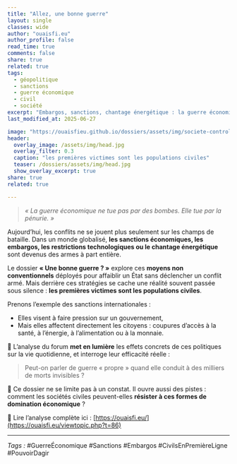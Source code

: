 ```yaml
---
title: "Allez, une bonne guerre"
layout: single
classes: wide
author: "ouaisfi.eu"
author_profile: false
read_time: true
comments: false
share: true
related: true
tags:
  - géopolitique
  - sanctions
  - guerre économique
  - civil
  - société
excerpt: "Embargos, sanctions, chantage énergétique : la guerre économique est la forme invisible des conflits modernes. Mais qui en paie vraiment le prix ?"
last_modified_at: 2025-06-27

image: "https://ouaisfieu.github.io/dossiers/assets/img/societe-controle-frictions.jpg"
header:
  overlay_image: /assets/img/head.jpg
  overlay_filter: 0.3
  caption: "les premières victimes sont les populations civiles"
  teaser: /dossiers/assets/img/head.jpg
  show_overlay_excerpt: true
share: true
related: true

---
```


> *« La guerre économique ne tue pas par des bombes. Elle tue par la pénurie. »*

Aujourd’hui, les conflits ne se jouent plus seulement sur les champs de bataille. Dans un monde globalisé, **les sanctions économiques, les embargos, les restrictions technologiques ou le chantage énergétique** sont devenus des armes à part entière.

Le dossier **« Une bonne guerre ? »** explore ces **moyens non conventionnels** déployés pour affaiblir un État sans déclencher un conflit armé. Mais derrière ces stratégies se cache une réalité souvent passée sous silence : **les premières victimes sont les populations civiles**.

Prenons l’exemple des sanctions internationales :
- Elles visent à faire pression sur un gouvernement,
- Mais elles affectent directement les citoyens : coupures d’accès à la santé, à l’énergie, à l’alimentation ou à la monnaie.

📌 L’analyse du forum **met en lumière** les effets concrets de ces politiques sur la vie quotidienne, et interroge leur efficacité réelle :  
> Peut-on parler de guerre « propre » quand elle conduit à des milliers de morts invisibles ?

💬 Ce dossier ne se limite pas à un constat. Il ouvre aussi des pistes : comment les sociétés civiles peuvent-elles **résister à ces formes de domination économique** ?

📘 Lire l’analyse complète ici : [https://ouaisfi.eu/](https://ouaisfi.eu/viewtopic.php?t=86)

---

_Tags :_ #GuerreÉconomique #Sanctions #Embargos #CivilsEnPremièreLigne #PouvoirDagir

